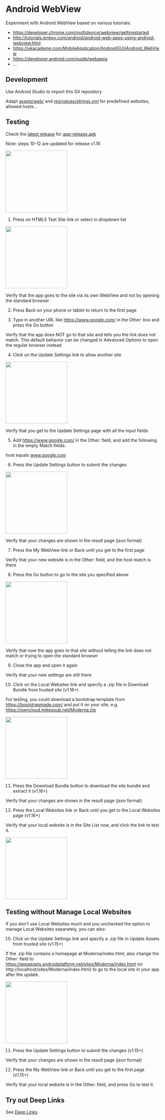 # Android WebView

Experiment with Android WebView based on various tutorials:

- https://developer.chrome.com/multidevice/webview/gettingstarted
- http://tutorials.jenkov.com/android/android-web-apps-using-android-webview.html
- https://ukacademe.com/MobileApplication/AndroidGUI/Android_WebView
- https://developer.android.com/guide/webapps
- ...

## Development

Use Android Studio to import this Git repository

Adapt [assets/web/](app/src/main/assets/web/) and [res/values/strings.xml](app/src/main/res/values/strings.xml) for predefined websites, allowed hosts...

## Testing

Check the [latest release](https://github.com/mikespub/android-webview/releases) for [app-release.apk](app/release/app-release.apk)

Note: steps 10-12 are updated for release v1.16

<img src="https://github.com/mikespub/android-webview/raw/master/app/screenshots/index.png" width="200">

1. Press on HTML5 Test Site link or select in dropdown list

<img src="https://github.com/mikespub/android-webview/raw/master/app/screenshots/html5test.png" width="200">

Verify that the app goes to the site via its own WebView and not by opening the standard browser

2. Press Back on your phone or tablet to return to the first page

3. Type in another URL like https://www.google.com/ in the Other: box and press the Go button

Verify that the app does NOT go to that site and tells you the link does not match.
This default behavior can be changed in Advanced Options to open the regular browser instead

4. Click on the Update Settings link to allow another site

<img src="https://github.com/mikespub/android-webview/raw/master/app/screenshots/update.png" width="200">

Verify that you get to the Update Settings page with all the input fields

5. Add https://www.google.com/ in the Other: field, and add the following in the empty Match fields:

host  equals  www.google.com

6. Press the Update Settings button to submit the changes

<img src="https://github.com/mikespub/android-webview/raw/master/app/screenshots/settings.png" width="200">

Verify that your changes are shown in the result page (json format)

7. Press the My WebView link or Back until you get to the first page

Verify that your new website is in the Other: field, and the host match is there

8. Press the Go button to go to the site you specified above

<img src="https://github.com/mikespub/android-webview/raw/master/app/screenshots/diskstation.png" width="200">

Verify that now the app goes to that site without telling the link does not match or trying to open the standard browser

9. Close the app and open it again

Verify that your new settings are still there

10. Click on the Local Websites link and specify a .zip file in Download Bundle from trusted site (v1.16+)

For testing, you could download a bootstrap template from https://bootstrapmade.com/ and put it on your site,
e.g. https://owncloud.mikespub.net/Moderna.zip

<img src="https://github.com/mikespub/android-webview/raw/master/app/screenshots/site_bundle.png" width="200">

11. Press the Download Bundle button to download the site bundle and extract it (v1.16+)

Verify that your changes are shown in the result page (json format)

12. Press the Local Websites link or Back until you get to the Local Websites page (v1.16+)

Verify that your local website is in the Site List now, and click the link to test it.

<img src="https://github.com/mikespub/android-webview/raw/master/app/screenshots/local_site.png" width="200">

## Testing without Manage Local Websites

If you don't use Local Websites much and you unchecked the option to manage Local Websites separately, you can also:

10. Click on the Update Settings link and specify a .zip file in Update Assets from trusted site (v1.15+)

If the .zip file contains a homepage at Moderna/index.html, also change the Other: field to
https://appassets.androidplatform.net/sites/Moderna/index.html (or http://localhost/sites/Moderna/index.html)
to go to the local site in your app after the update.

<img src="https://github.com/mikespub/android-webview/raw/master/app/screenshots/update_assets.png" width="200">

11. Press the Update Settings button to submit the changes (v1.15+)

Verify that your changes are shown in the result page (json format)

12. Press the My WebView link or Back until you get to the first page (v1.15+)

Verify that your local website is in the Other: field, and press Go to test it.

## Try out Deep Links

See [Deep Links](https://github.mikespub.net/android-webview/deeplinks.html)
